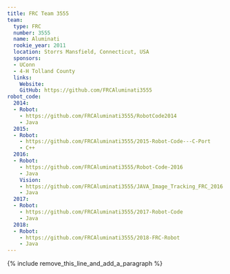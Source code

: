 ```yaml
---
title: FRC Team 3555
team:
  type: FRC
  number: 3555
  name: Aluminati
  rookie_year: 2011
  location: Storrs Mansfield, Connecticut, USA
  sponsors:
  - UConn
  - 4-H Tolland County
  links:
    Website: 
    GitHub: https://github.com/FRCAluminati3555
robot_code:
  2014:
  - Robot:
    - https://github.com/FRCAluminati3555/RobotCode2014
    - Java
  2015:
  - Robot:
    - https://github.com/FRCAluminati3555/2015-Robot-Code---C-Port
    - C++
  2016:
  - Robot:
    - https://github.com/FRCAluminati3555/Robot-Code-2016
    - Java
    Vision:
    - https://github.com/FRCAluminati3555/JAVA_Image_Tracking_FRC_2016
    - Java
  2017:
  - Robot:
    - https://github.com/FRCAluminati3555/2017-Robot-Code
    - Java
  2018:
  - Robot:
    - https://github.com/FRCAluminati3555/2018-FRC-Robot
    - Java
---
```


{% include remove_this_line_and_add_a_paragraph %}